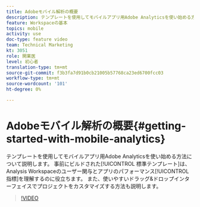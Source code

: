 ```yaml
---
title: Adobeモバイル解析の概要
description: テンプレートを使用してモバイルアプリ用Adobe Analyticsを使い始める方法について説明します。 事前にビルドされた標準テンプレートを使用すると、Analysis Workspaceのユーザーエンゲージメント指標とアプリのパフォーマンス指標を理解できます。 また、使いやすいドラッグ&ドロップインターフェイスでプロジェクトをカスタマイズする方法も説明します。
feature: Workspaceの基本
topics: mobile
activity: use
doc-type: feature video
team: Technical Marketing
kt: 3051
role: 開業医
level: 初心者
translation-type: tm+mt
source-git-commit: f3b3fa7d91b0cb21005b57768ca23ed6700fcc03
workflow-type: tm+mt
source-wordcount: '101'
ht-degree: 0%

---
```



# Adobeモバイル解析の概要{#getting-started-with-mobile-analytics}

テンプレートを使用してモバイルアプリ用Adobe Analyticsを使い始める方法について説明します。 事前にビルドされた[!UICONTROL 標準テンプレート]は、Analysis Workspaceのユーザー関与とアプリのパフォーマンス[!UICONTROL 指標]を理解するのに役立ちます。 また、使いやすいドラッグ&amp;ドロップインターフェイスでプロジェクトをカスタマイズする方法も説明します。

>[!VIDEO](https://video.tv.adobe.com/v/27826/?quality=12)
